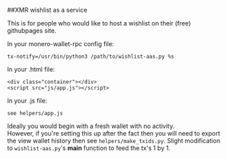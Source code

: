 ##XMR wishlist as a service

This is for people who would like to host a wishlist on their (free) githubpages site.    


In your monero-wallet-rpc config file:
```
tx-notify=/usr/bin/python3 /path/to/wishlist-aas.py %s
```

In your .html file:
```
<div class="container"></div>
<script src="js/app.js"></script>
```

In your .js file:
```
see helpers/app.js
```

Ideally you would begin with a fresh wallet with no activity.    
However, if you're setting this up after the fact then you will need to export the view wallet history
then see ```helpers/make_txids.py```. Slight modification to ```wishlist-aas.py```'s __main__ function to feed the tx's 1 by 1.
